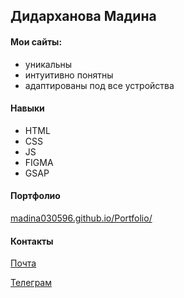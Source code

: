 ## Дидарханова Мадина
#### Мои сайты:
- уникальны
- интуитивно понятны
- адаптированы под все устройства

#### Навыки 
- HTML
- CSS
- JS
- FIGMA
- GSAP

#### Портфолио
[madina030596.github.io/Portfolio/](https://madina030596.github.io/Portfolio/)

#### Контакты
<a href="mailto:didarhanova.madina@mail.ru?">Почта</a>

[Телеграм](https://t.me/madina030596)
